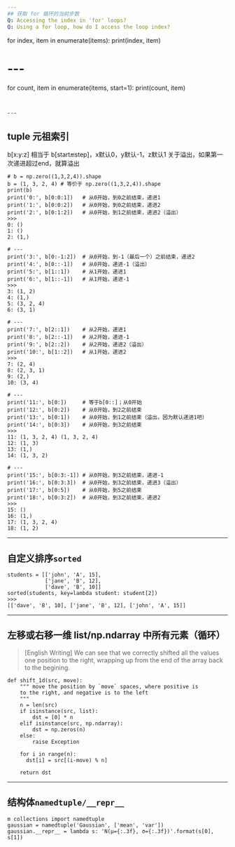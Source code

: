 ```yaml
---
## 获取 for 循环的当前步数 
Q: Accessing the index in 'for' loops?
Q: Using a for loop, how do I access the loop index?

```
for index, item in enumerate(items):
    print(index, item)

# ---
for count, item in enumerate(items, start=1):
    print(count, item)
```


---
```

## tuple 元祖索引
b[x:y:z] 相当于 b[start:end:step]，x默认0，y默认-1，z默认1
关于溢出，如果第一次递进超过end，就算溢出

```
# b = np.zero((1,3,2,4)).shape
b = (1, 3, 2, 4) # 等价于 np.zero((1,3,2,4)).shape
print(b)
print('0:', b[0:0:1])   # 从0开始，到0之前结束，递进1
print('1:', b[0:0:2])   # 从0开始，到0之前结束，递进2
print('2:', b[0:1:2])   # 从0开始，到1之前结束，递进2（溢出）
>>>
0: ()
1: ()
2: (1,)

# ---
print('3:', b[0:-1:2])  # 从0开始，到-1（最后一个）之前结束，递进2
print('4:', b[0::-1])   # 从0开始，递进-1（溢出）
print('5:', b[1::1])    # 从1开始，递进1
print('6:', b[1::-1])   # 从1开始，递进-1
>>>
3: (1, 2)
4: (1,)
5: (3, 2, 4)
6: (3, 1)

# ---
print('7:', b[2::1])    # 从2开始，递进1
print('8:', b[2::-1])   # 从2开始，递进-1
print('9:', b[2::2])    # 从2开始，递进2（溢出）
print('10:', b[1::2])   # 从1开始，递进2
>>>
7: (2, 4)
8: (2, 3, 1)
9: (2,)
10: (3, 4)
    
# ---
print('11:', b[0:])     # 等于b[0::]；从0开始
print('12:', b[0:2])    # 从0开始，到2之前结束
print('13:', b[0:1])    # 从0开始，到1之前结束（溢出，因为默认递进1吧）
print('14:', b[0:3])    # 从0开始，到3之前结束
>>>
11: (1, 3, 2, 4) (1, 3, 2, 4)
12: (1, 3)
13: (1,)
14: (1, 3, 2)

# ---
print('15:', b[0:3:-1]) # 从0开始，到3之前结束，递进-1
print('16:', b[0:3:3])  # 从0开始，到3之前结束，递进3（溢出）
print('17:', b[0:5])    # 从0开始，到5之前结束
print('18:', b[0:3:2])  # 从0开始，到3之前结束，递进2
>>>
15: ()
16: (1,)
17: (1, 3, 2, 4)
18: (1, 2)
```


---
## 自定义排序`sorted`
```
students = [['john', 'A', 15],
            ['jane', 'B', 12],
            ['dave', 'B', 10]]
sorted(students, key=lambda student: student[2]) 
>>>
[['dave', 'B', 10], ['jane', 'B', 12], ['john', 'A', 15]]
```

---
## 左移或右移一维 list/np.ndarray 中所有元素（循环）

> [English Writing] We can see that we correctly shifted all the values one position to the right,
wrapping up from the end of the array back to the begining.

```
def shift_1d(src, move):
    """ move the position by `move` spaces, where positive is 
    to the right, and negative is to the left
    """
    n = len(src)
    if isinstance(src, list):
        dst = [0] * n
    elif isinstance(src, np.ndarray):
        dst = np.zeros(n)
    else:
        raise Exception

    for i in range(n):
      dst[i] = src[(i-move) % n]
    
    return dst
```

---
## 结构体`namedtuple/__repr__`
```
m collections import namedtuple
gaussian = namedtuple('Gaussian', ['mean', 'var'])
gaussian.__repr__ = lambda s: 'Ν(μ={:.3f}, σ={:.3f})'.format(s[0], s[1])
```
